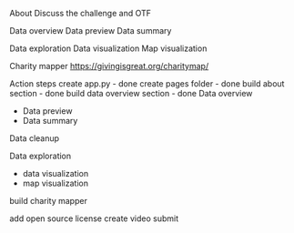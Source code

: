 About
Discuss the challenge and OTF

Data overview
Data preview
Data summary

Data exploration
Data visualization
Map visualization

Charity mapper
https://givingisgreat.org/charitymap/

Action steps
create app.py - done
create pages folder - done
build about section - done
build data overview section - done
Data overview
- Data preview
- Data summary

Data cleanup

Data exploration
- data visualization
- map visualization

build charity mapper

add open source license
create video
submit
